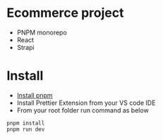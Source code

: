 # Ecommerce project

- PNPM monorepo
- React
- Strapi

# Install

- [Install pnpm](https://pnpm.io/installation)
- Install Prettier Extension from your VS code IDE
- From your root folder run command as below

```(bash)
pnpm install
pnpm run dev
```
